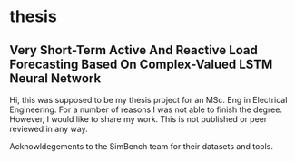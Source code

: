 # thesis
## Very Short-Term Active And Reactive Load Forecasting Based On Complex-Valued LSTM Neural Network

Hi, this was supposed to be my thesis project for an MSc. Eng in Electrical Engineering. For a number of reasons I was not able to finish the degree. However, I would like to share my work. This is not published or peer reviewed in any way.

Acknowldegements to the SimBench team for their datasets and tools.
